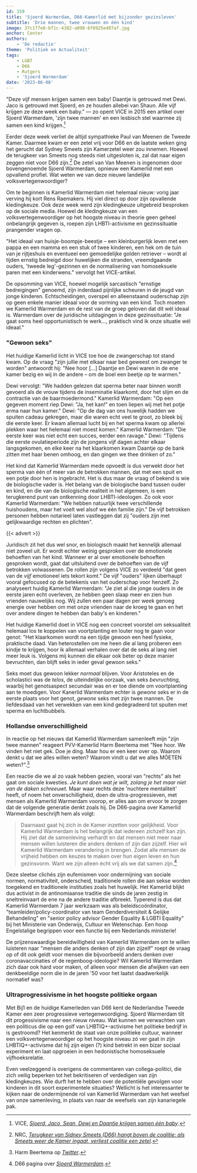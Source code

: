 ```yaml
---
id: 159
title: 'Sjoerd Warmerdam, D66-Kamerlid met bijzonder gezinsleven'
subtitle: 'Drie mannen, twee vrouwen en één kind'
image: 37c177e8-bf1c-4382-a098-6f8925e407af.jpg
anchor: Center
authors:
    - 'De redactie'
theme: 'Politiek en Actualiteit'
tags:
    - LGBT
    - D66
    - Rutgers
    - 'Sjoerd Warmerdam'
date: '2023-06-08'
---
```


"Deze vijf mensen krijgen samen een baby! Daantje is getrouwd met Dewi. Jaco is getrouwd met Sjoerd, en ze houden allebei van Shaun. Alle vijf krijgen ze deze week een baby." — zo opent VICE in 2015 een artikel over Sjoerd Warmerdam, 'zijn twee mannen' en een lesbisch stel waarmee zij samen een kind krijgen.[^1]

Eerder deze week verliet de altijd sympathieke Paul van Meenen de Tweede Kamer. Daarmee kwam er een zetel vrij voor D66 en de laatste weken ging het gerucht dat Sydney Smeets zijn Kamerzetel weer zou innemen. Hoewel de terugkeer van Smeets nog steeds niet uitgesloten is, zal dat naar eigen zeggen niet voor D66 zijn.[^2] De zetel van Van Meenen is ingenomen door bovengenoemde Sjoerd Warmerdam, opnieuw een Kamerlid met een opvallend profiel. Wat weten we van deze nieuwe landelijke volksvertegenwoordiger?

Om te beginnen is Kamerlid Warmerdam niet helemaal nieuw: vorig jaar verving hij kort Rens Raemakers. Hij viel direct op door zijn opvallende kledingkeuze. Ook deze week werd zijn kledingkeuze uitgebreid besproken op de sociale media. Hoewel de kledingkeuze van een volksvertegenwoordiger op het hoogste niveau in theorie geen geheel onbelangrijk gegeven is, roepen zijn LHBTI-activisme en gezinssituatie prangender vragen op.

"Het ideaal van huisje-boompje-beestje – een kleinburgerlijk leven met een pappa en een mamma en een stuk of twee kinderen, een hek om de tuin van je rijtjeshuis en eventueel een gemoedelijke golden retriever – wordt al tijden ernstig bedreigd door huwelijken die stranden, vreemdgaande ouders, 'tweede leg'-gezinnen en de normalisering van homoseksuele paren met een kinderwens." vervolgt het VICE-artikel.

De opsomming van VICE, hoewel mogelijk sarcastisch "ernstige bedreigingen" genoemd, zijn inderdaad pijnlijke scheuren in de jeugd van jonge kinderen. Echtscheidingen, overspel en alleenstaand ouderschap zijn op geen enkele manier ideaal voor de vorming van een kind. Toch moeten we Kamerlid Warmerdam en de rest van de groep geloven dat dit wél ideaal is. Warmerdam over de juridische uitdagingen in deze gezinssituatie: "Je gaat soms heel opportunistisch te werk..., praktisch vind ik onze situatie wél ideaal."


### "Gewoon seks"

Het huidige Kamerlid licht in VICE toe hoe de zwangerschap tot stand kwam. Op de vraag "zijn jullie met elkaar naar bed geweest om zwanger te worden" antwoordt hij: "Nee hoor [...] Daantje en Dewi waren in de ene kamer bezig en wij in de andere – om de boel een beetje op te warmen." 

Dewi vervolgt: "We hadden gelezen dat sperma beter naar binnen wordt gevoerd als de vrouw tijdens de inseminatie klaarkomt, door het slijm en de contractie van de baarmoedermond." Kamerlid Warmerdam: "Op een gegeven moment riep Dewi: "Ja, het kan!" en toen liepen wij met het potje erma naar hun kamer." Dewi: "Op de dag van ons huwelijk hadden we spuiten cadeau gekregen, maar die waren echt veel te groot, zo bleek bij die eerste keer. Er kwam allemaal lucht bij en het sperma kwam op allerlei plekken waar het helemaal niet moest komen." Kamerlid Warmerdam: "Die eerste keer was niet echt een succes, eerder een ravage." Dewi: "Tijdens die eerste ovulatieperiode zijn de jongens vijf dagen achter elkaar langsgekomen, en elke keer na het klaarkomen kwam Daantje op de bank zitten met haar benen omhoog, en dan gingen we thee drinken of zo."

Het kind dat Kamerlid Warmerdam mede opvoedt is dus verwekt door het sperma van één of meer van de betrokken mannen, dat met een spuit en een potje door hen is ingebracht. Het is dus maar de vraag of bekend is wie de biologische vader is. Het belang van de biologische band tussen ouder en kind, en die van de biologische realiteit in het algemeen, is een terugkerend punt van ontkenning door LHBTI-ideologen. Zo ook voor Kamerlid Warmerdam: "We hebben natuurlijk twee verschillende huishoudens, maar het voelt wel alsof we één familie zijn." De vijf betrokken personen hebben notarieel laten vastleggen dat zij "ouders zijn met gelijkwaardige rechten en plichten". 

{{< advert >}}

Juridisch zit het dus wel snor, en biologisch maakt het kennelijk allemaal niet zoveel uit. Er wordt echter weinig gesproken over de emotionele behoeften van het kind. Wanneer er al over emotionele behoeften gesproken wordt, gaat dat uitsluitend over de behoeften van de vijf betrokken volwassenen. De rollen zijn volgens VICE zo verdeeld "dat geen van de _vijf_ emotioneel iets tekort komt." De vijf "ouders" lijken überhaupt vooral gefocused op de betekenis van het ouderschap voor henzelf. Zo analyseert huidig Kamerlid Warmerdam: "Je ziet al die jonge ouders in de eerste jaren echt overleven, ze hebben geen slaap meer en zien hun vrienden nauwelijks nog. Wij zullen een paar dagen per week genoeg energie over hebben om met onze vrienden naar de kroeg te gaan en het over andere dingen te hebben dan baby's en kinderen." 

Het huidige Kamerlid doet in VICE nog een concreet voorstel om seksualiteit helemaal los te koppelen van voortplanting en louter nog te gaan voor genot: "Het klaarkomen wordt na een tijdje gewoon een heel fysieke, praktische daad. Van heterostellen om me heen die al lang proberen een kindje te krijgen, hoor ik allemaal verhalen over dat de seks al lang niet meer leuk is. Volgens mij kunnen die elkaar ook beter op deze manier bevruchten, dan blijft seks in ieder geval gewoon seks."

Seks moet dus gewoon lekker *normaal* blijven. Voor Aristoteles en de scholastici was de *telos*, de uiteindelijke oorzaak, van seks _bevruchting_, waarbij het genotsaspect secundair was en er toe diende om voortplanting aan te moedigen. Voor Kanerlid Warmerdam echter is *gewone* seks er in de eerste plaats voor het genot, *gewone* seks met zijn twee mannen. De liefdesdaad van het verwekken van een kind gedegradeerd tot spuiten met sperma en luchtbubbels. 


### Hollandse onverschilligheid

In reactie op het nieuws dat Kamerlid Warmerdam samenleeft mijn "zijn twee mannen" reageert PVV-Kamerlid Harm Beertema met "Nee hoor. We vinden het niet gek. Doe je ding. Maar hou er een keer over op. Waarom denkt u dat we alles willen weten? Waarom vindt u dat we alles MÓETEN weten?".[^3]

Een reactie die we al zo vaak hebben gezien, vooral van "rechts" als het gaat om sociale kwesties. *Je kunt doen wat je wilt, zolang je het maar niet van de daken schreeuwt.* Maar waar rechts deze 'nuchtere mentaliteit' heeft, of noem het onverschilligheid, doen de ultra-progressieven, met mensen als Kamerlid Warmerdam voorop, er alles aan om ervoor te zorgen dat de volgende generatie denkt zoals hij. De D66-pagina over Kamerlid Warmerdam beschrijft hem als volgt:

>Daarnaast gaat hij zich in de Kamer inzetten voor gelijkheid. Voor Kamerlid Warmerdam is het belangrijk dat iedereen zichzelf kan zijn. Hij ziet dat de samenleving verhardt en dat mensen niet meer naar mensen willen luisteren die anders denken of zijn dan zijzelf. Hier wil Kamerlid Warmerdam verandering in brengen. Zodat alle mensen de vrijheid hebben om keuzes te maken over hun eigen leven en hun gezinsvorm. Want we zijn alleen écht vrij als we dat samen zijn.[^4]

Deze sleetse clichés zijn eufemismen voor ondermijning van sociale normen, normativiteit, onderscheid, traditionele rollen die aan sekse worden toegekend en traditionele instituties zoals het huwelijk. Het Kamerlid blijkt dus activist in de antinomiaanse traditie die sinds de jaren zestig in sneltreinvaart de ene na de andere traditie afbreekt. Typerend is dus dat Kamerlid Warmerdam 7 jaar werkzaam was als beleidscoördinator, "teamleider/policy-coordinator van team Genderdiversiteit & Gelijke Behandeling" en "senior policy advisor Gender Equality & LGBTI Equality" bij het Ministerie van Onderwijs, Cultuur en Wetenschap. Een hoop Engelstalige begrippen voor een functie bij een Nederlands ministerie!

De prijzenswaardige bereidwilligheid van Kamerlid Warmerdam om te willen luisteren naar "mensen die anders denken of zijn dan zijzelf" roept de vraag op of dit ook geldt voor mensen die bijvoorbeeld anders denken over coronavaccinaties of de regenboog-ideologie? Wil Kamerlid Warmerdam zich daar ook hard voor maken, of alleen voor mensen die afwijken van een denkbeeldige norm die in de jaren '50 voor het laatst daadwerkelijk normatief was?

### Ultraprogressivisme in het hoogste politieke orgaan

Met Bij1 en de huidige Kamerleden van D66 kent de Nederlandse Tweede Kamer een zeer progressieve vertegenwoordiging. Sjoerd Warmerdam tilt dit progessivisme naar een nieuw niveau. Wat kunnen we verwachten van een politicus die op een golf van LHBTIQ+-activisme het politieke bedrijf in is gestroomd? Het kenmerkt de staat van onze politieke cultuur, wanneer een volksvertegenwoordiger op het hoogste niveau zó ver gaat in zijn LHBTIQ+-activisme dat hij zijn eigen (?) kind betrekt in een bizar sociaal experiment en laat opgroeien in een hedonistische homoseksuele vijfhoeksrelatie.

Even veelzeggend is overigens de commentaren van collega-politici, die zich veilig beperken tot het bekritiseren of verdedigen van zijn kledingkeuzes. Wie durft het te hebben over de potentiële gevolgen voor kinderen in dit soort experimentele situaties? Wellicht is het interessanter te kijken naar de ondermijnende rol van Kamerlid Warmerdam van het weefsel van onze samenleving, in plaats van naar de weefsels van zijn kanariegele pak.


[^1]: VICE, *[Sjoerd, Jaco, Sean, Dewi en Daantje krijgen samen één baby](https://www.vice.com/nl/article/vd9aka/sjoerd-jaco-sean-dewi-en-daantje-krijgen-samen-n-baby-1294)*.
[^2]: NRC, *[Terugkeer van Sidney Smeets (D66) hangt boven de coalitie: als Smeets weer de Kamer ingaat, verliest coalitie een zetel](https://www.nrc.nl/nieuws/2023/06/07/affaire-smeets-leidt-tijdelijk-of-permanent-tot-krappere-meerderheid-van-76-zetels-voor-coalitie-a4166645)*.
[^3]: Harm Beertema op *[Twitter](https://twitter.com/harmbeertema/status/1666699823473410049)*.
[^4]: D66 pagina over *[Sjoerd Warmerdam](https://d66.nl/mensen/sjoerd-warmerdam/)*.
[^5]: Volkskrant, *[Een lesje feminisme op vrouwendag: ‘Was Dolle Mina misschien gek?’ De strijd is nog niet gestreden](https://www.volkskrant.nl/nieuws-achtergrond/een-lesje-feminisme-op-vrouwendag-was-dolle-mina-misschien-gek-de-strijd-is-nog-niet-gestreden~be7551d6/)*.
[^6]: Het Parool, *[In het paars naar school voor seksuele diversiteit](https://www.parool.nl/nieuws/in-het-paars-naar-school-voor-seksuele-diversiteit~b302bd56/)*.
[^7]: NPO Radio 1, *[Tentoonstelling over lhbti-geschiedenis](https://www.nporadio1.nl/fragmenten/nos-radio-1-journaal/324273bf-4574-4653-8d96-4ede2462c510/2022-10-11-tentoonstelling-over-lhbti-geschiedenis)*.
[^8]: Trans Art Project Nepal, *[The Teachers](https://transartprojectnepal.wordpress.com/the-teachers/)*.
